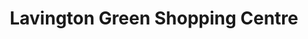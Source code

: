 ---
title: "Lavington Green Shopping Centre"
url: /nairobi/lavington-green-shopping-centre/
shop: mall
---